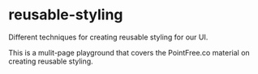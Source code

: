 # reusable-styling
Different techniques for creating reusable styling for our UI.

This is a mulit-page playground that covers the PointFree.co material on creating reusable styling.
